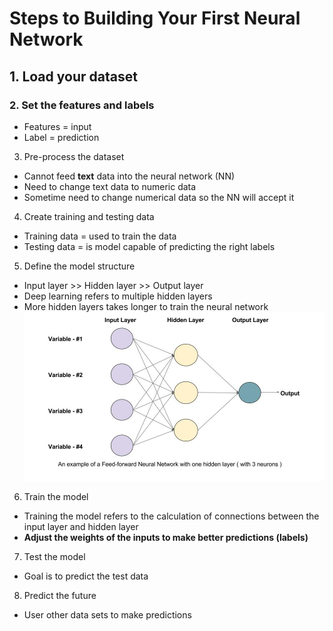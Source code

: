 # Steps to Building Your First Neural Network  

## 1. Load your dataset  
### 2. Set the features and labels  
  * Features = input  
  * Label = prediction  
3. Pre-process the dataset  
  * Cannot feed **text** data into the neural network (NN)  
  * Need to change text data to numeric data  
  * Sometime need to change numerical data so the NN will accept it  
4. Create training and testing data
  * Training data = used to train the data
  * Testing data = is model capable of predicting the right labels  
5. Define the model structure  
  * Input layer >> Hidden layer >> Output layer  
  * Deep learning refers to multiple hidden layers  
  * More hidden layers takes longer to train the neural network  
![alt text](https://github.com/shaunc44/tensorflow/blob/master/img/neural-network.jpg)  
6. Train the model  
  * Training the model refers to the calculation of connections between the input layer and hidden layer  
  * **Adjust the weights of the inputs to make better predictions (labels)**  
7. Test the model  
  * Goal is to predict the test data  
8. Predict the future  
  * User other data sets to make predictions







